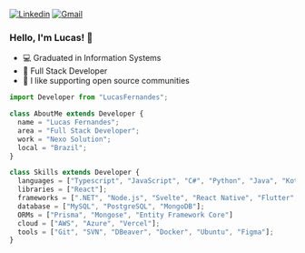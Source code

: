 [![Linkedin](https://img.shields.io/badge/-LinkedIn-blue?style=flat&logo=Linkedin&logoColor=white)](https://www.linkedin.com/in/lucasfernandesprogrammer/)
[![Gmail](https://img.shields.io/badge/-Gmail-c14438?style=flat&logo=Gmail&logoColor=white)](mailto:lucas@nexosolution.com)



### Hello, I'm Lucas! 👋

- :computer: Graduated in Information Systems
- :blue_book: Full Stack Developer
- :metal: I like supporting open source communities


```js
import Developer from "LucasFernandes";

class AboutMe extends Developer {
  name = "Lucas Fernandes";
  area = "Full Stack Developer";
  work = "Nexo Solution";
  local = "Brazil";
}

class Skills extends Developer {
  languages = ["Typescript", "JavaScript", "C#", "Python", "Java", "Kotlin"];
  libraries = ["React"];
  frameworks = [".NET", "Node.js", "Svelte", "React Native", "Flutter", "Next.js", "Angular", "AngularJS", "Vue.js"];
  database = ["MySQL", "PostgreSQL", "MongoDB"];
  ORMs = ["Prisma", "Mongose", "Entity Framework Core"]
  cloud = ["AWS", "Azure", "Vercel"];
  tools = ["Git", "SVN", "DBeaver", "Docker", "Ubuntu", "Figma"];
}
```
